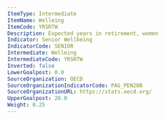 ```yaml
---
ItemType: Intermediate
ItemName: Welleing
ItemCode: YRSRTW
Description: Expected years in retirement, women
Indicator: Senior Wellbeing
IndicatorCode: SENIOR
Intermediate: Welleing
IntermediateCode: YRSRTW
Inverted: false
LowerGoalpost: 0.0
SourceOrganization: OECD
SourceOrganizationIndicatorCode: PAG_PEN20B
SourceOrganizationURL: https://stats.oecd.org/
UpperGoalpost: 20.0
Weight: 0.25
---
```


